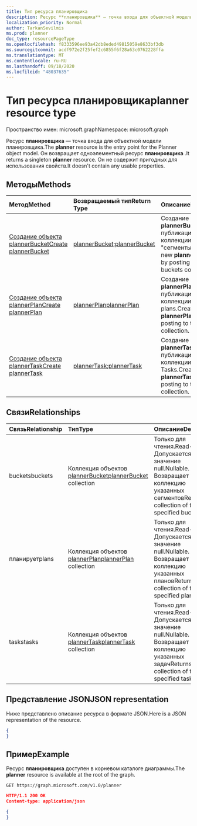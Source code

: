 ```yaml
---
title: Тип ресурса планировщика
description: Ресурс **планировщика** — точка входа для объектной модели планировщика. Он возвращает одноэлементный ресурс **планировщика** .  Он не содержит пригодных для использования свойств.
localization_priority: Normal
author: TarkanSevilmis
ms.prod: planner
doc_type: resourcePageType
ms.openlocfilehash: f8333596ee93a42db8eded49815059e8633bf3db
ms.sourcegitcommit: acdf972e2f25fef2c6855f6f28a63c0762228ffa
ms.translationtype: MT
ms.contentlocale: ru-RU
ms.lasthandoff: 09/18/2020
ms.locfileid: "48037635"
---
```

# <a name="planner-resource-type"></a><span data-ttu-id="d5796-105">Тип ресурса планировщика</span><span class="sxs-lookup"><span data-stu-id="d5796-105">planner resource type</span></span>

<span data-ttu-id="d5796-106">Пространство имен: microsoft.graph</span><span class="sxs-lookup"><span data-stu-id="d5796-106">Namespace: microsoft.graph</span></span>

<span data-ttu-id="d5796-107">Ресурс **планировщика** — точка входа для объектной модели планировщика.</span><span class="sxs-lookup"><span data-stu-id="d5796-107">The **planner** resource is the entry point for the Planner object model.</span></span> <span data-ttu-id="d5796-108">Он возвращает одноэлементный ресурс **планировщика** .</span><span class="sxs-lookup"><span data-stu-id="d5796-108">It returns a singleton **planner** resource.</span></span>  <span data-ttu-id="d5796-109">Он не содержит пригодных для использования свойств.</span><span class="sxs-lookup"><span data-stu-id="d5796-109">It doesn't contain any usable properties.</span></span>


## <a name="methods"></a><span data-ttu-id="d5796-110">Методы</span><span class="sxs-lookup"><span data-stu-id="d5796-110">Methods</span></span>

| <span data-ttu-id="d5796-111">Метод</span><span class="sxs-lookup"><span data-stu-id="d5796-111">Method</span></span>           | <span data-ttu-id="d5796-112">Возвращаемый тип</span><span class="sxs-lookup"><span data-stu-id="d5796-112">Return Type</span></span>    |<span data-ttu-id="d5796-113">Описание</span><span class="sxs-lookup"><span data-stu-id="d5796-113">Description</span></span>|
|:---------------|:--------|:----------|
|[<span data-ttu-id="d5796-114">Создание объекта plannerBucket</span><span class="sxs-lookup"><span data-stu-id="d5796-114">Create plannerBucket</span></span>](../api/planner-post-buckets.md) |<span data-ttu-id="d5796-115">[plannerBucket](plannerbucket.md);</span><span class="sxs-lookup"><span data-stu-id="d5796-115">[plannerBucket](plannerbucket.md)</span></span>| <span data-ttu-id="d5796-116">Создание нового **plannerBucket** путем публикации в коллекции "сегменты".</span><span class="sxs-lookup"><span data-stu-id="d5796-116">Create a new **plannerBucket** by posting to the buckets collection.</span></span>|
|[<span data-ttu-id="d5796-117">Создание объекта plannerPlan</span><span class="sxs-lookup"><span data-stu-id="d5796-117">Create plannerPlan</span></span>](../api/planner-post-plans.md) |[<span data-ttu-id="d5796-118">plannerPlan</span><span class="sxs-lookup"><span data-stu-id="d5796-118">plannerPlan</span></span>](plannerplan.md)| <span data-ttu-id="d5796-119">Создание нового **plannerPlan** путем публикации в коллекции plans.</span><span class="sxs-lookup"><span data-stu-id="d5796-119">Create a new **plannerPlan** by posting to the plans collection.</span></span>|
|[<span data-ttu-id="d5796-120">Создание объекта plannerTask</span><span class="sxs-lookup"><span data-stu-id="d5796-120">Create plannerTask</span></span>](../api/planner-post-tasks.md) |<span data-ttu-id="d5796-121">[plannerTask](plannertask.md);</span><span class="sxs-lookup"><span data-stu-id="d5796-121">[plannerTask](plannertask.md)</span></span>| <span data-ttu-id="d5796-122">Создание нового **plannerTask** путем публикации в коллекции Tasks.</span><span class="sxs-lookup"><span data-stu-id="d5796-122">Create a new **plannerTask** by posting to the tasks collection.</span></span>|

## <a name="relationships"></a><span data-ttu-id="d5796-123">Связи</span><span class="sxs-lookup"><span data-stu-id="d5796-123">Relationships</span></span>
| <span data-ttu-id="d5796-124">Связь</span><span class="sxs-lookup"><span data-stu-id="d5796-124">Relationship</span></span> | <span data-ttu-id="d5796-125">Тип</span><span class="sxs-lookup"><span data-stu-id="d5796-125">Type</span></span>   |<span data-ttu-id="d5796-126">Описание</span><span class="sxs-lookup"><span data-stu-id="d5796-126">Description</span></span>|
|:---------------|:--------|:----------|
|<span data-ttu-id="d5796-127">buckets</span><span class="sxs-lookup"><span data-stu-id="d5796-127">buckets</span></span>|<span data-ttu-id="d5796-128">Коллекция объектов [plannerBucket](plannerbucket.md)</span><span class="sxs-lookup"><span data-stu-id="d5796-128">[plannerBucket](plannerbucket.md) collection</span></span>| <span data-ttu-id="d5796-129">Только для чтения.</span><span class="sxs-lookup"><span data-stu-id="d5796-129">Read-only.</span></span> <span data-ttu-id="d5796-130">Допускается значение null.</span><span class="sxs-lookup"><span data-stu-id="d5796-130">Nullable.</span></span> <span data-ttu-id="d5796-131">Возвращает коллекцию указанных сегментов</span><span class="sxs-lookup"><span data-stu-id="d5796-131">Returns a collection of the specified buckets</span></span>|
|<span data-ttu-id="d5796-132">планирует</span><span class="sxs-lookup"><span data-stu-id="d5796-132">plans</span></span>|<span data-ttu-id="d5796-133">Коллекция объектов [plannerPlan](plannerplan.md)</span><span class="sxs-lookup"><span data-stu-id="d5796-133">[plannerPlan](plannerplan.md) collection</span></span>| <span data-ttu-id="d5796-134">Только для чтения.</span><span class="sxs-lookup"><span data-stu-id="d5796-134">Read-only.</span></span> <span data-ttu-id="d5796-135">Допускается значение null.</span><span class="sxs-lookup"><span data-stu-id="d5796-135">Nullable.</span></span> <span data-ttu-id="d5796-136">Возвращает коллекцию указанных планов</span><span class="sxs-lookup"><span data-stu-id="d5796-136">Returns a collection of the specified plans</span></span>|
|<span data-ttu-id="d5796-137">tasks</span><span class="sxs-lookup"><span data-stu-id="d5796-137">tasks</span></span>|<span data-ttu-id="d5796-138">Коллекция объектов [plannerTask](plannertask.md)</span><span class="sxs-lookup"><span data-stu-id="d5796-138">[plannerTask](plannertask.md) collection</span></span>| <span data-ttu-id="d5796-139">Только для чтения.</span><span class="sxs-lookup"><span data-stu-id="d5796-139">Read-only.</span></span> <span data-ttu-id="d5796-140">Допускается значение null.</span><span class="sxs-lookup"><span data-stu-id="d5796-140">Nullable.</span></span> <span data-ttu-id="d5796-141">Возвращает коллекцию указанных задач</span><span class="sxs-lookup"><span data-stu-id="d5796-141">Returns a collection of the specified tasks</span></span>|

## <a name="json-representation"></a><span data-ttu-id="d5796-142">Представление JSON</span><span class="sxs-lookup"><span data-stu-id="d5796-142">JSON representation</span></span>
<span data-ttu-id="d5796-143">Ниже представлено описание ресурса в формате JSON.</span><span class="sxs-lookup"><span data-stu-id="d5796-143">Here is a JSON representation of the resource.</span></span>

<!-- {
  "blockType": "resource",
  "baseType": "microsoft.graph.entity",
  "@odata.type": "microsoft.graph.planner"
}-->

```json
{
}
```

## <a name="example"></a><span data-ttu-id="d5796-144">Пример</span><span class="sxs-lookup"><span data-stu-id="d5796-144">Example</span></span>

<span data-ttu-id="d5796-145">Ресурс **планировщика** доступен в корневом каталоге диаграммы.</span><span class="sxs-lookup"><span data-stu-id="d5796-145">The **planner** resource is available at the root of the graph.</span></span>

<!--{
  "blockType": "request"
}-->
```http
GET https://graph.microsoft.com/v1.0/planner
```

<!--{
  "blockType": "response",
  "truncated": true,
  "@odata.type": "microsoft.graph.planner"
}-->
```json
HTTP/1.1 200 OK
Content-type: application/json

{
}
```

<!-- uuid: 8fcb5dbc-d5aa-4681-8e31-b001d5168d79
2015-10-25 14:57:30 UTC -->
<!-- {
  "type": "#page.annotation",
  "description": "planner resource",
  "keywords": "",
  "section": "documentation",
  "tocPath": ""
}-->

